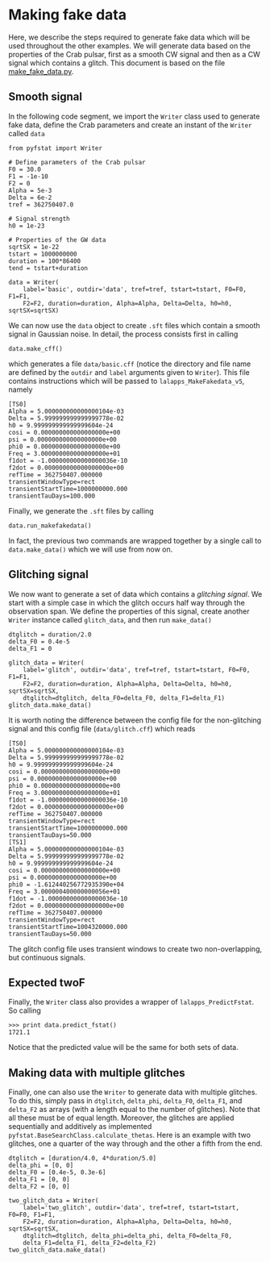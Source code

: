 # Making fake data

Here, we describe the steps required to generate fake data which will be used
throughout the other examples. We will generate data based on the properties of
the Crab pulsar, first as a smooth CW signal and then as a CW signal which
contains a glitch. This document is based on the file
[make_fake_data.py](../examples/make_fake_data.py).

## Smooth signal

In the following code segment, we import the `Writer` class used to generate
fake data, define the Crab parameters and create an instant of the `Writer`
called `data`

```
from pyfstat import Writer

# Define parameters of the Crab pulsar
F0 = 30.0
F1 = -1e-10
F2 = 0
Alpha = 5e-3
Delta = 6e-2
tref = 362750407.0

# Signal strength
h0 = 1e-23

# Properties of the GW data
sqrtSX = 1e-22
tstart = 1000000000
duration = 100*86400
tend = tstart+duration

data = Writer(
    label='basic', outdir='data', tref=tref, tstart=tstart, F0=F0, F1=F1,
    F2=F2, duration=duration, Alpha=Alpha, Delta=Delta, h0=h0, sqrtSX=sqrtSX)
```

We can now use the `data` object to create `.sft` files which contain a smooth
signal in Gaussian noise. In detail, the process consists first in calling

```
data.make_cff()
```
which generates a file `data/basic.cff` (notice the directory and file name
are defined by the `outdir` and `label` arguments given to `Writer`). This
file contains instructions which will be passed to `lalapps_MakeFakedata_v5`,
namely

```
[TS0]
Alpha = 5.000000000000000104e-03
Delta = 5.999999999999999778e-02
h0 = 9.999999999999999604e-24
cosi = 0.000000000000000000e+00
psi = 0.000000000000000000e+00
phi0 = 0.000000000000000000e+00
Freq = 3.000000000000000000e+01
f1dot = -1.000000000000000036e-10
f2dot = 0.000000000000000000e+00
refTime = 362750407.000000
transientWindowType=rect
transientStartTime=1000000000.000
transientTauDays=100.000
```

Finally, we generate the `.sft` files by calling

```
data.run_makefakedata()
```

In fact, the previous two commands are wrapped together by a single call to
`data.make_data()` which we will use from now on.


## Glitching signal

We now want to generate a set of data which contains a *glitching signal*. We
start with a simple case in which the glitch occurs half way through the
observation span. We define the properties of this signal, create
another `Writer` instance called `glitch_data`, and then run `make_data()`

```
dtglitch = duration/2.0
delta_F0 = 0.4e-5
delta_F1 = 0

glitch_data = Writer(
    label='glitch', outdir='data', tref=tref, tstart=tstart, F0=F0, F1=F1,
    F2=F2, duration=duration, Alpha=Alpha, Delta=Delta, h0=h0, sqrtSX=sqrtSX,
    dtglitch=dtglitch, delta_F0=delta_F0, delta_F1=delta_F1)
glitch_data.make_data()
```

It is worth noting the difference between the config file for the non-glitching
signal and this config file (`data/glitch.cff`) which reads

```
[TS0]
Alpha = 5.000000000000000104e-03
Delta = 5.999999999999999778e-02
h0 = 9.999999999999999604e-24
cosi = 0.000000000000000000e+00
psi = 0.000000000000000000e+00
phi0 = 0.000000000000000000e+00
Freq = 3.000000000000000000e+01
f1dot = -1.000000000000000036e-10
f2dot = 0.000000000000000000e+00
refTime = 362750407.000000
transientWindowType=rect
transientStartTime=1000000000.000
transientTauDays=50.000
[TS1]
Alpha = 5.000000000000000104e-03
Delta = 5.999999999999999778e-02
h0 = 9.999999999999999604e-24
cosi = 0.000000000000000000e+00
psi = 0.000000000000000000e+00
phi0 = -1.612440256772935390e+04
Freq = 3.000000400000000056e+01
f1dot = -1.000000000000000036e-10
f2dot = 0.000000000000000000e+00
refTime = 362750407.000000
transientWindowType=rect
transientStartTime=1004320000.000
transientTauDays=50.000
```

The glitch config file uses transient windows to create two non-overlapping,
but continuous signals.

## Expected twoF

Finally, the `Writer` class also provides a wrapper of `lalapps_PredictFstat`.
So calling

```
>>> print data.predict_fstat()
1721.1
```

Notice that the predicted value will be the same for both sets of data.

## Making data with multiple glitches

Finally, one can also use the `Writer` to generate data with multiple glitches.
To do this, simply pass in `dtglitch`, `delta_phi`, `delta_F0`, `delta_F1`, and
`delta_F2` as arrays  (with a length equal to the number of glitches). Note
that all these must be of equal length. Moreover, the glitches are applied
sequentially and additively as implemented
`pyfstat.BaseSearchClass.calculate_thetas`. Here is an example with two
glitches, one a quarter of the way through and the other a fifth from the end.

```
dtglitch = [duration/4.0, 4*duration/5.0]
delta_phi = [0, 0]
delta_F0 = [0.4e-5, 0.3e-6]
delta_F1 = [0, 0]
delta_F2 = [0, 0]

two_glitch_data = Writer(
    label='two_glitch', outdir='data', tref=tref, tstart=tstart, F0=F0, F1=F1,
    F2=F2, duration=duration, Alpha=Alpha, Delta=Delta, h0=h0, sqrtSX=sqrtSX,
    dtglitch=dtglitch, delta_phi=delta_phi, delta_F0=delta_F0,
    delta_F1=delta_F1, delta_F2=delta_F2)
two_glitch_data.make_data()
```

